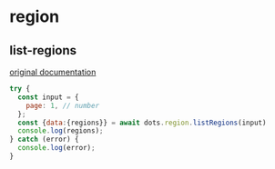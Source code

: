 # region

## list-regions
[original documentation](https://developers.digitalocean.com/documentation/v2/#list-all-regions)
```javascript
try {
  const input = {
    page: 1, // number
  };
  const {data:{regions}} = await dots.region.listRegions(input)
  console.log(regions);
} catch (error) {
  console.log(error);
}
```

